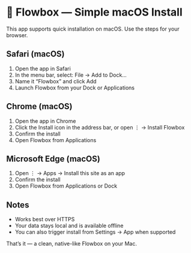 # 📱 Flowbox — Simple macOS Install

This app supports quick installation on macOS. Use the steps for your browser.

## Safari (macOS)
1. Open the app in Safari
2. In the menu bar, select: File → Add to Dock…
3. Name it “Flowbox” and click Add
4. Launch Flowbox from your Dock or Applications

## Chrome (macOS)
1. Open the app in Chrome
2. Click the Install icon in the address bar, or open ⋮ → Install Flowbox
3. Confirm the install
4. Open Flowbox from Applications

## Microsoft Edge (macOS)
1. Open ⋮ → Apps → Install this site as an app
2. Confirm the install
3. Open Flowbox from Applications or Dock

## Notes
- Works best over HTTPS
- Your data stays local and is available offline
- You can also trigger install from Settings → App when supported

That’s it — a clean, native-like Flowbox on your Mac.
